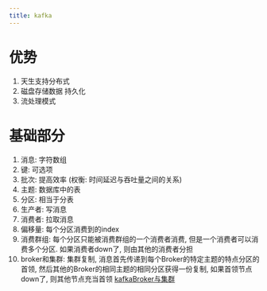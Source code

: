 ```yaml
---
title: kafka
---
```


# 优势
1. 天生支持分布式
2. 磁盘存储数据 持久化
3. 流处理模式

# 基础部分
1. 消息: 字符数组
2. 键:  可选项
3. 批次: 提高效率 (权衡: 时间延迟与吞吐量之间的关系)
4. 主题: 数据库中的表
5. 分区: 相当于分表
6. 生产者: 写消息
7. 消费者: 拉取消息
8. 偏移量: 每个分区消费到的index
9. 消费群组: 每个分区只能被消费群组的一个消费者消费, 但是一个消费者可以消费多个分区. 如果消费者down了, 则由其他的消费者分担
10. broker和集群: 集群复制, 消息首先传递到每个Broker的特定主题的特点分区的首领, 然后其他的Broker的相同主题的相同分区获得一份复制, 如果首领节点down了, 则其他节点充当首领
[kafkaBroker与集群][1]




[1]: ../source/_picture/Broker与集群.png
